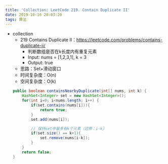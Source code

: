 ```yaml
---
title: 'Collection: LeetCode 219. Contain Duplicate II'
date: 2019-10-16 20:03:20
tags: 算法
---
```


- collection
    - 219 Contains Duplicate II：https://leetcode.com/problems/contains-duplicate-ii/
        - 判断数组是否在k长度内有重复元素
        - Input: nums = [1,2,3,1], k = 3
        - Output: true
		<!-- more -->
    - 思路：Set+滑动窗口
    - 时间复杂度：O(n)
    - 空间复杂度：O(k)
    ```java
    public boolean containsNearbyDuplicate(int[] nums, int k) {
        HashSet<Integer> set = new HashSet<Integer>();
        for(int i=0; i<nums.length; i++) {
            if(set.contains(nums[i])){
                return true;
            }
            set.add(nums[i]);

            // 保持set中最多有k个元素（边界：i-k）
            if(set.size() == k+1){
                set.remove(nums[i-k]);
            }
        }
        return false;
    }
    ```
